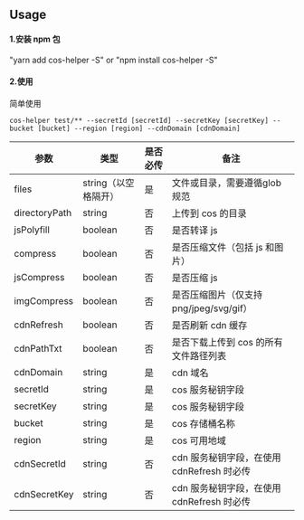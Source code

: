 ## Usage
#### 1.安装 npm 包
"yarn add cos-helper -S" or "npm install cos-helper -S"

#### 2.使用
简单使用
```
cos-helper test/** --secretId [secretId] --secretKey [secretKey] --bucket [bucket] --region [region] --cdnDomain [cdnDomain]
```

| 参数 | 类型 | 是否必传 | 备注 |
| --- | --- | --- | --- |
| files | string（以空格隔开） | 是 | 文件或目录，需要遵循glob规范 |
| directoryPath | string | 否 | 上传到 cos 的目录 |
| jsPolyfill | boolean | 否 | 是否转译 js |
| compress | boolean | 否 | 是否压缩文件（包括 js 和图片）|
| jsCompress | boolean | 否 | 是否压缩 js |
| imgCompress | boolean | 否 | 是否压缩图片（仅支持png/jpeg/svg/gif）|
| cdnRefresh | boolean | 否 | 是否刷新 cdn 缓存 |
| cdnPathTxt | boolean  | 否 | 是否下载上传到 cos 的所有文件路径列表 |
| cdnDomain | string  | 是 | cdn 域名 |
| secretId | string | 是 | cos 服务秘钥字段 |
| secretKey | string | 是 | cos 服务秘钥字段 |
| bucket | string | 是 | cos 存储桶名称 |
| region | string | 是 | cos 可用地域 |
| cdnSecretId | string | 否 | cdn 服务秘钥字段，在使用 cdnRefresh 时必传 |
| cdnSecretKey | string | 否 | cdn 服务秘钥字段，在使用 cdnRefresh 时必传 |
